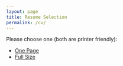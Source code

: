 ```yaml
---
layout: page
title: Resume Selection
permalink: /cv/
---
```


Please choose one (both are printer friendly):

- [One Page](onepage.html)
- [Full Size](full.html)
